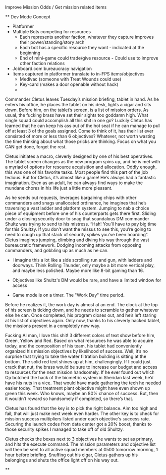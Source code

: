 Improve Mission Odds / Get mission related items

**
Dev Mode Concept
- Platformer
- Multiple Bots competing for resources
	- Each represents another faction, whatever they capture improves their power/standing/story arch
	- Each bot has a specific resource they want - indicated at the beginning
	- End of mini-game could trade/give resource - Could use to improve other faction relations
- Jobboard.com bureaucracy navigation
- Items captured in platformer translate to in-FPS items/objectives
	- Medivac (someone with Treat Wounds could use)
	- Key-card (makes a door openable without hack)
	- 


Commander Cletus leaves Tuesday’s mission briefing, tablet in hand. As he enters his office, he places the tablet on his desk, lights a cigar and sits down. Before him, on the tablet’s screen, is a list of mission orders. As usual, the fucking brass have set their sights too goddamn high. What single squad could accomplish all this shit in one go? Luckily Cletus has learned that he can keep his ass out of the hot seat if he can manage to pull off at least 3 of the goals assigned. Come to think of it, has their list ever consisted of more or less than 6 objectives? Whatever, not worth wasting the time thinking about what those pricks are thinking. Focus on what you CAN get done, forget the rest.

Cletus initiates a macro, cleverly designed by one of his best operatives. The tablet screen changes as the new program spins up, and he is met with a myriad of options for resource acquisition and allocation. Oddly enough, this was one of his favorite tasks. Most people find this part of the job tedious. But for Cletus, it’s almost like a game! He’s always had a fantastic imagination. Even as an adult, he can always find ways to make the mundane chores in his life just a little more pleasant.

As he sends out requests, leverages bargaining chips with other commanders and snags unallocated ordinance, he imagines that he’s traversing a vast ladder and platform system. Jumping to nab a choice piece of equipment before one of his counterparts gets there first. Sliding under a closing security door to snag that scandalous DM commander Shultz was trying to send to his mistress. “Hah! You’ll have to pay big time for this Shultzy. If you don’t want the missus to see this, you’re going to need to cough up that stack of security spikes you’ve been hoarding”. Cletus imagines jumping, climbing and diving his way through the vast bureaucratic framework. Dodging incoming attacks from opposing commanders, and gobbling up as much as he can. 

- I imagine this a lot like a side scrolling run and gun, with ladders and doorways. Think Rolling Thunder, only maybe a bit more vertical play, and maybe less polished. Maybe more like 8-bit gaming than 16.
    
- Objectives like Shultz's DM would be rare, and have a limited window for access
    
- Game mode is on a timer. The "Work Day" time period.
    

Before he realizes it, the work day is almost at an end. The clock at the top of his screen is ticking down, and he needs to scramble to gather whatever else he can. Once completed, his program closes out, and he’s left staring at his list of objectives again. Only now, thanks to his cleverly hacked tablet, the missions present in a completely new way.

Fucking AI man, I love this shit! 3 different colors of text show before him, Green, Yellow and Red. Based on what resources he was able to acquire today, and the composition of his team, his tablet had conveniently organized his mission objectives by likelihood of success. Well, it’s no surprise that trying to take the water filtration building is sitting at the bottom. The solid red text shines up at him, challengingly. If I could just crack that nut, the brass would be sure to increase our budget and access to resources for the next mission handsomely. If he ever found out which Op botched the hack of the biometric system in Sheridan last week, he’d have his nuts in a vice. That would have made gathering the tech he needed easier today. That treatment plant objective might have even shown up green this week. Who knows, maybe an 80% chance of success. But, then it wouldn’t reward so handsomely if completed, so there’s that.

Cletus has found that the key is to pick the right balance. Aim too high and fail, that will just make next week even harder. The other key is to check for mission success multipliers listed under each objective's success rate. Securing the launch codes from data center got a 20% boost, thanks to those security spikes I managed to take off of old Shultzy.

Cletus checks the boxes next to 3 objectives he wants to set as primary, and hits the execute command. The mission parameters and objective list will then be sent to all active squad members at 0500 tomorrow morning, 1 hour before briefing. Snuffing out his cigar, Cletus gathers up his belongings and shuts the office light off on his way out.

**

